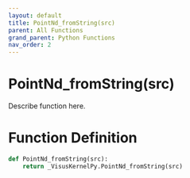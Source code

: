 ```yaml
---
layout: default
title: PointNd_fromString(src)
parent: All Functions
grand_parent: Python Functions
nav_order: 2
---
```


# PointNd_fromString(src)

Describe function here.

# Function Definition

```python
def PointNd_fromString(src):
    return _VisusKernelPy.PointNd_fromString(src)
```